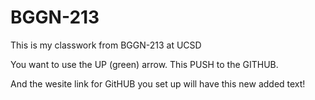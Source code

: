 # BGGN-213

This is my classwork from BGGN-213 at UCSD

You want to use the UP (green) arrow. This PUSH to the GITHUB. 

And the wesite link for GitHUB you set up will have this new added text!


